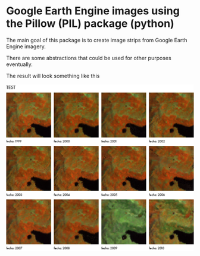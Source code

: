 # Google Earth Engine images using the Pillow (PIL) package (python)

The main goal of this package is to create image strips from Google Earth 
Engine imagery.

There are some abstractions that could be used for other purposes eventually.

The result will look something like this

![example strip](./examples/strip.png)